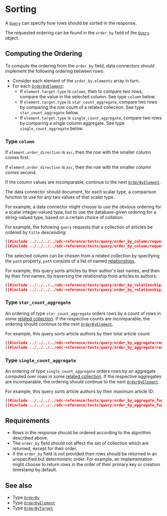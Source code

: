 # Sorting

A [`Query`](../../reference/types.md#query) can specify how rows should be sorted in the response.

The requested ordering can be found in the `order_by` field of the [`Query`](../../reference/types.md#query) object.

## Computing the Ordering

To compute the ordering from the `order_by` field, data connectors should implement the following ordering between rows:

- Consider each element of the `order_by.elements` array in turn.
- For each [`OrderByElement`](../../reference/types.md#orderbyelement):
  - If `element.target.type` is `column`, then to compare two rows, compare the value in the selected column. See type `column` below.
  - If `element.target.type` is `star_count_aggregate`, compare two rows by comparing the row count of a related collection. See type `star_count_aggregate` below.
  - If `element.target.type` is `single_count_aggregate`, compare two rows by comparing a single column aggregate. See type `single_count_aggregate` below.

### Type `column`

If `element.order_direction` is `asc`, then the row with the smaller column comes first. 

If `element.order_direction` is `asc`, then the row with the smaller column comes second. 

If the column values are incomparable, continue to the next [`OrderByElement`](../../reference/types.md#orderbyelement).

The data connector should document, for each scalar type, a comparison function to use for any two values of that scalar type.

For example, a data connector might choose to use the obvious ordering for a scalar integer-valued type, but to use the database-given ordering for a string-valued type, based on a certain choice of collation.

For example, the following `query` requests that a collection of articles be ordered by `title` descending:

```json
{{#include ../../../../ndc-reference/tests/query/order_by_column/request.json:1 }}
{{#include ../../../../ndc-reference/tests/query/order_by_column/request.json:3: }}
```

The selected column can be chosen from a related collection by specifying the `path` property. `path` consists of a list of named [relationships](./relationships.md).

For example, this query sorts articles by their author's last names, and then by their first names, by traversing the relationship from articles to authors:

```json
{{#include ../../../../ndc-reference/tests/query/order_by_relationship/request.json:1 }}
{{#include ../../../../ndc-reference/tests/query/order_by_relationship/request.json:3: }}
```

### Type `star_count_aggregate`

An ordering of type `star_count_aggregate` orders rows by a count of rows in some [related collection](./relationships.md). If the respective counts are incomparable, the ordering should continue to the next [`OrderByElement`](../../reference/types.md#orderbyelement).

For example, this query sorts article authors by their total article count:

```json
{{#include ../../../../ndc-reference/tests/query/order_by_aggregate/request.json:1 }}
{{#include ../../../../ndc-reference/tests/query/order_by_aggregate/request.json:3: }}
```

### Type `single_count_aggregate`

An ordering of type `single_count_aggregate` orders rows by an aggregate computed over rows in some [related collection](./relationships.md). If the respective aggregates are incomparable, the ordering should continue to the next [`OrderByElement`](../../reference/types.md#orderbyelement).

For example, this query sorts article authors by their maximum article ID:

```json
{{#include ../../../../ndc-reference/tests/query/order_by_aggregate_function/request.json:1 }}
{{#include ../../../../ndc-reference/tests/query/order_by_aggregate_function/request.json:3: }}
```

## Requirements

- Rows in the response should be ordered according to the algorithm described above.
- The `order_by` field should not affect the set of collection which are returned, except for their order.
- If the `order_by` field is not provided then rows should be returned in an unspecified but deterministic order. For example, an implementation might choose to return rows in the order of their primary key or creation timestamp by default.

## See also

- Type [`OrderBy`](../../reference/types.md#orderby)
- Type [`OrderByElement`](../../reference/types.md#orderbyelement)
- Type [`OrderByTarget`](../../reference/types.md#orderbytarget)